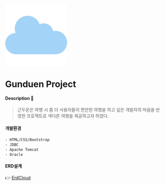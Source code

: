<img src="./WebContent/img/MainPageImg/gunduen.png" width="200">

# Gunduen Project
#### Description :taxi: 
> 근두운은 여행 시 좀 더 사용자들이 편안한 여행을 하고 싶은 개발자의 마음을 반영한 프로젝트로 색다른 여행을 제공하고자 하였다.

#### 개발환경
```
- HTML/CSS/Bootstrap
- JDBC
- Apache Tomcat
- Oracle
```

#### ERD설계
:point_right: [ErdCloud](https://www.erdcloud.com/d/EXH6wDWjX36JBa2B3)
